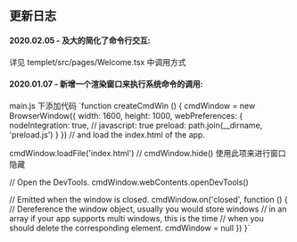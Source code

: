 ## 更新日志

#### 2020.02.05 - 及大的简化了命令行交互:

详见 templet/src/pages/Welcome.tsx 中调用方式

#### 2020.01.07 - 新增一个渲染窗口来执行系统命令的调用:
main.js 下添加代码
`function createCmdWin () {
  cmdWindow = new BrowserWindow({
    width: 1600,
    height: 1000,
    webPreferences: {
      nodeIntegration: true,
      // javascript: true
      preload: path.join(__dirname, 'preload.js')
    }
  })
  // and load the index.html of the app.
  
  cmdWindow.loadFile('index.html')
  // cmdWindow.hide() 使用此项来进行窗口隐藏

  // Open the DevTools.
  cmdWindow.webContents.openDevTools()

  // Emitted when the window is closed.
  cmdWindow.on('closed', function () {
    // Dereference the window object, usually you would store windows
    // in an array if your app supports multi windows, this is the time
    // when you should delete the corresponding element.
    cmdWindow = null
  })
}`
